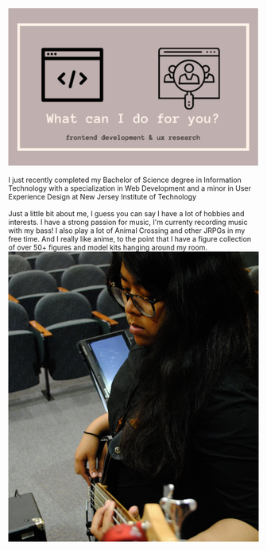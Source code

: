 <img src="images/indexhead.png?raw=true">
<br><br>
I just recently completed my Bachelor of Science degree in Information Technology with a specialization in Web Development and a minor in User Experience Design at New Jersey Institute of Technology
<br><br>
Just a little bit about me, I guess you can say I have a lot of hobbies and interests. I have a strong passion for music, I'm currenty recording music with my bass! I also play a lot of Animal Crossing and other JRPGs in my free time. And I really like anime, to the point that I have a figure collection of over 50+ figures and model kits hanging around my room.
<br>
<img src="images/slapbass.png?raw=true">



